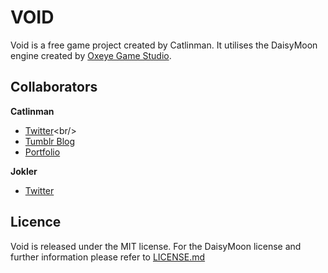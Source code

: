 
VOID
==============

Void is a free game project created by Catlinman. It utilises the DaisyMoon engine created by [Oxeye Game Studio](http://www.oxeyegames.com/).

Collaborators
--------------
**Catlinman** <br/>
- [Twitter](https://twitter.com/Catlinman_)<br/>
- [Tumblr Blog](http://xcatlinman.tumblr.com/)<br/>
- [Portfolio](http://catlinman.com)<br/>

**Jokler**<br/>
- [Twitter](https://twitter.com/Jokler13)<br/>

Licence
--------------

Void is released under the MIT license. For the DaisyMoon license and further information please refer to [LICENSE.md](https://github.com/Catlinman/Void/blob/master/LICENSE.md)